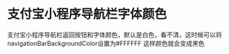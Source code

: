 # 支付宝小程序导航栏字体颜色

支付宝小程序导航栏返回按钮和字体颜色，默认是白色，看不清，这时候可以将navigationBarBackgroundColor设置为#FFFFFF
这样颜色就会变成黑色
